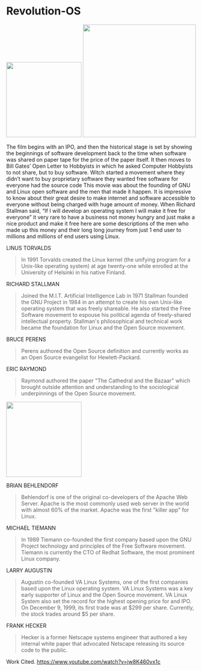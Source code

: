 # Revolution-OS

<img src="https://upload.wikimedia.org/wikipedia/commons/thumb/3/35/Tux.svg/1200px-Tux.svg.png" width=200 hight=200> <img src="https://149366088.v2.pressablecdn.com/wp-content/uploads/2019/05/old-red-hat-logo.png" width=300 hight=300>

The film begins with an IPO, and then the historical stage is set by showing the beginnings of software development back to the time when software was shared on paper tape for the price of the paper itself. It then moves to Bill Gates’ Open Letter to Hobbyists in which he asked Computer Hobbyists to not share, but to buy software. Witch started a movement where they didn’t want to buy proprietary software they wanted free software for everyone had the source code 
This movie was about the founding of GNU and Linux open software and the men that made it happen.
It is impressive to know about their great desire to make internet and software accessible to everyone without being charged with huge amount of money. When Richard Stallman said, “If I will develop an operating system I will make it free for everyone” it very rare to have a business not money hungry and just make a nice product and make it free here are some descriptions of the men who made up this money and their long long journey from just 1 end user to millions and millions of end users using Linux. 

LINUS TORVALDS
>In 1991 Torvalds created the Linux kernel (the unifying program for a Unix-like operating system) at age twenty-one while enrolled at the University of Helsinki in his native Finland.

RICHARD STALLMAN
>Joined the M.I.T. Artificial Intelligence Lab in 1971
Stallman founded the GNU Project in 1984 in an attempt to create his own Unix-like operating system that was freely shareable. He also started the Free Software movement to espouse his political agenda of freely-shared intellectual property. Stallman's philosophical and technical work became the foundation for Linux and the Open Source movement.

BRUCE PERENS
>Perens authored the Open Source definition and currently works as an Open Source evangelist for Hewlett-Packard.

ERIC RAYMOND
>Raymond authored the paper "The Cathedral and the Bazaar" which brought outside attention and understanding to the sociological underpinnings of the Open Source movement.

<img src="https://miro.medium.com/max/1200/1*6rDcIgFJQldloIERiUSmzw.png" width=200 hight=200>

BRIAN BEHLENDORF
>Behlendorf is one of the original co-developers of the Apache Web Server. Apache is the most commonly used web server in the world with almost 60% of the market. Apache was the first "killer app" for Linux.

MICHAEL TIEMANN
>In 1989 Tiemann co-founded the first company based upon the GNU Project technology and principles of the Free Software movement. Tiemann is currently the CTO of Redhat Software, the most prominent Linux company.

LARRY AUGUSTIN
>Augustin co-founded VA Linux Systems, one of the first companies based upon the Linux operating system. VA Linux Systems was a key early supporter of Linux and the Open Source movement. VA Linux System also set the record for the highest opening price for and IPO. On December 9, 1999, its first trade was at $299 per share. Currently, the stock trades around $5 per share.

FRANK HECKER
>Hecker is a former Netscape systems engineer that authored a key internal white paper that advocated Netscape releasing its source code to the public.

Work Cited.
https://www.youtube.com/watch?v=jw8K460vx1c

